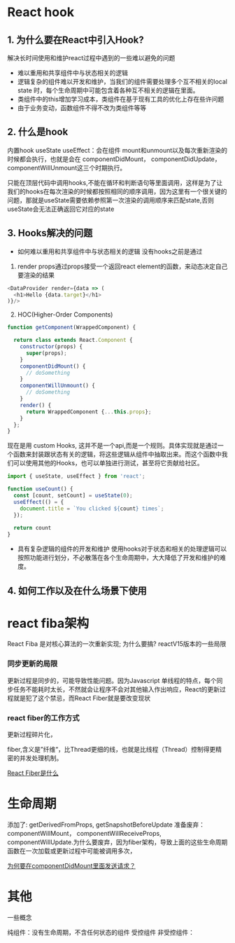 # React hook
## 1. 为什么要在React中引入Hook?
解决长时间使用和维护react过程中遇到的一些难以避免的问题
- 难以重用和共享组件中与状态相关的逻辑
- 逻辑复杂的组件难以开发和维护，当我们的组件需要处理多个互不相关的local state 时，每个生命周期中可能包含着各种互不相关的逻辑在里面。
- 类组件中的this增加学习成本，类组件在基于现有工具的优化上存在些许问题
- 由于业务变动，函数组件不得不改为类组件等等
## 2. 什么是hook
内置hook
useState
useEffect：会在组件 mount和unmount以及每次重新渲染的时候都会执行，也就是会在 componentDidMount， componentDidUpdate，componentWillUnmount这三个时期执行。

只能在顶层代码中调用hooks,不能在循环和判断语句等里面调用，这样是为了让我们的hooks在每次渲染的时候都按照相同的顺序调用，因为这里有一个很关键的问题，那就是useState需要依赖参照第一次渲染的调用顺序来匹配state,否则useState会无法正确返回它对应的state

## 3. Hooks解决的问题
- 如何难以重用和共享组件中与状态相关的逻辑
没有hooks之前是通过
1. render props通过props接受一个返回react element的函数，来动态决定自己要渲染的结果
```js
<DataProvider render={data => (
  <h1>Hello {data.target}</h1>
)}/>
```
2. HOC(Higher-Order Components)
```js
function getComponent(WrappedComponent) {

  return class extends React.Component {
    constructor(props) {
      super(props);
    }
    componentDidMount() {
      // doSomething
    }
    componentWillUnmount() {
      // doSomething
    }
    render() {
      return WrappedComponent {...this.props};
    }
  };
}
```
现在是用 custom Hooks, 这并不是一个api,而是一个规则。具体实现就是通过一个函数来封装跟状态有关的逻辑，将这些逻辑从组件中抽取出来。而这个函数中我们可以使用其他的Hooks，也可以单独进行测试，甚至将它贡献给社区。
```js
import { useState, useEffect } from 'react';

function useCount() {
  const [count, setCount] = useState(0);
  useEffect(() = {
    document.title = `You clicked ${count} times`;
  });
  
  return count
}
```
- 具有复杂逻辑的组件的开发和维护
使用hooks对于状态和相关的处理逻辑可以按照功能进行划分，不必散落在各个生命周期中，大大降低了开发和维护的难度。
## 4. 如何工作以及在什么场景下使用

# react fiba架构
React Fiba 是对核心算法的一次重新实现;
为什么要搞?
reactV15版本的一些局限
### 同步更新的局限
更新过程是同步的，可能导致性能问题。因为Javascript 单线程的特点，每个同步任务不能耗时太长，不然就会让程序不会对其他输入作出响应，React的更新过程就是犯了这个禁忌，而React Fiber就是要改变现状
### react fiber的工作方式
更新过程碎片化，

fiber,含义是”纤维“，比Thread更细的线，也就是比线程（Thread）控制得更精密的并发处理机制。

[React Fiber是什么](https://zhuanlan.zhihu.com/p/26027085)
# 生命周期
添加了: getDerivedFromProps, getSnapshotBeforeUpdate
准备废弃：componentWillMount， componentWillReceiveProps, componentWillUpdate.为什么要废弃，因为fiber架构，导致上面的这些生命周期函数在一次加载或更新过程中可能被调用多次，



[为何要在componentDidMount里面发送请求？](https://juejin.im/post/5c70e67f6fb9a049ba42326b)
# 其他
一些概念

纯组件：没有生命周期，不含任何状态的组件
受控组件
非受控组件：